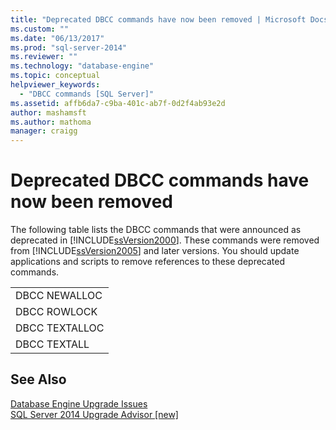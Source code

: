 ```yaml
---
title: "Deprecated DBCC commands have now been removed | Microsoft Docs"
ms.custom: ""
ms.date: "06/13/2017"
ms.prod: "sql-server-2014"
ms.reviewer: ""
ms.technology: "database-engine"
ms.topic: conceptual
helpviewer_keywords: 
  - "DBCC commands [SQL Server]"
ms.assetid: affb6da7-c9ba-401c-ab7f-0d2f4ab93e2d
author: mashamsft
ms.author: mathoma
manager: craigg
---
```

# Deprecated DBCC commands have now been removed
  The following table lists the DBCC commands that were announced as deprecated in [!INCLUDE[ssVersion2000](../../includes/ssversion2000-md.md)]. These commands were removed from [!INCLUDE[ssVersion2005](../../includes/ssversion2005-md.md)] and later versions. You should update applications and scripts to remove references to these deprecated commands.  
  
||  
|-|  
|DBCC NEWALLOC|  
|DBCC ROWLOCK|  
|DBCC TEXTALLOC|  
|DBCC TEXTALL|  
  
## See Also  
 [Database Engine Upgrade Issues](../../../2014/sql-server/install/database-engine-upgrade-issues.md)   
 [SQL Server 2014 Upgrade Advisor &#91;new&#93;](sql-server-2014-upgrade-advisor.md)  
  
  

